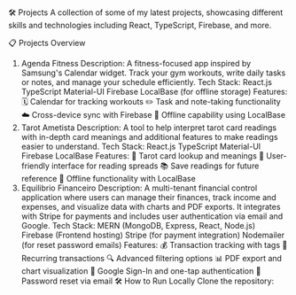 🛠️ Projects
A collection of some of my latest projects, showcasing different skills and technologies including React, TypeScript, Firebase, and more.

📋 Projects Overview
1. Agenda Fitness
Description: A fitness-focused app inspired by Samsung's Calendar widget. Track your gym workouts, write daily tasks or notes, and manage your schedule efficiently.
Tech Stack:
React.js
TypeScript
Material-UI
Firebase
LocalBase (for offline storage)
Features:
🗓️ Calendar for tracking workouts
✏️ Task and note-taking functionality
☁️ Cross-device sync with Firebase
📶 Offline capability using LocalBase
2. Tarot Ametista
Description: A tool to help interpret tarot card readings with in-depth card meanings and additional features to make readings easier to understand.
Tech Stack:
React.js
TypeScript
Material-UI
Firebase
LocalBase
Features:
🔮 Tarot card lookup and meanings
🧭 User-friendly interface for reading spreads
📚 Save readings for future reference
📶 Offline functionality with LocalBase
3. Equilibrio Financeiro
Description: A multi-tenant financial control application where users can manage their finances, track income and expenses, and visualize data with charts and PDF exports. It integrates with Stripe for payments and includes user authentication via email and Google.
Tech Stack:
MERN (MongoDB, Express, React, Node.js)
Firebase (Frontend hosting)
Stripe (for payment integration)
Nodemailer (for reset password emails)
Features:
💰 Transaction tracking with tags
🔄 Recurring transactions
🔍 Advanced filtering options
📊 PDF export and chart visualization
🔑 Google Sign-In and one-tap authentication
📧 Password reset via email
🛠️ How to Run Locally
Clone the repository:

